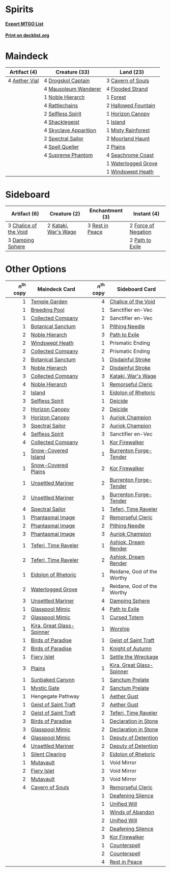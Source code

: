 # Spirits

#### [Export MTGO List](../collection/Spirits/Spirits.txt)
#### [Print on decklist.org](http://decklist.org/?deckmain=4%09Aether%20Vial%0A3%09Cavern%20of%20Souls%0A4%09Drogskol%20Captain%0A4%09Flooded%20Strand%0A1%09Forest%0A2%09Hallowed%20Fountain%0A1%09Horizon%20Canopy%0A1%09Island%0A4%09Mausoleum%20Wanderer%0A1%09Misty%20Rainforest%0A2%09Moorland%20Haunt%0A1%09Noble%20Hierarch%0A2%09Plains%0A4%09Rattlechains%0A4%09Seachrome%20Coast%0A2%09Selfless%20Spirit%0A4%09Shacklegeist%0A4%09Skyclave%20Apparition%0A2%09Spectral%20Sailor%0A4%09Spell%20Queller%0A4%09Supreme%20Phantom%0A1%09Waterlogged%20Grove%0A1%09Windswept%20Heath&deckside=3%09Chalice%20of%20the%20Void%0A3%09Damping%20Sphere%0A2%09Force%20of%20Negation%0A2%09Kataki,%20War's%20Wage%0A2%09Path%20to%20Exile%0A3%09Rest%20in%20Peace)
# Maindeck

|                                     Artifact (4)                                      |                                         Creature (33)                                          |                                          Land (23)                                           |
|---------------------------------------------------------------------------------------|------------------------------------------------------------------------------------------------|----------------------------------------------------------------------------------------------|
|4 [Aether Vial](http://gatherer.wizards.com/Pages/Card/Details.aspx?multiverseid=48146)|4 [Drogskol Captain](http://gatherer.wizards.com/Pages/Card/Details.aspx?multiverseid=244773)   |3 [Cavern of Souls](http://gatherer.wizards.com/Pages/Card/Details.aspx?multiverseid=278058)  |
|                                                                                       |4 [Mausoleum Wanderer](http://gatherer.wizards.com/Pages/Card/Details.aspx?multiverseid=414364) |4 [Flooded Strand](http://gatherer.wizards.com/Pages/Card/Details.aspx?multiverseid=405098)   |
|                                                                                       |1 [Noble Hierarch](http://gatherer.wizards.com/Pages/Card/Details.aspx?multiverseid=179434)     |1 [Forest](http://gatherer.wizards.com/Pages/Card/Details.aspx?multiverseid=439860)           |
|                                                                                       |4 [Rattlechains](http://gatherer.wizards.com/Pages/Card/Details.aspx?multiverseid=409824)       |2 [Hallowed Fountain](http://gatherer.wizards.com/Pages/Card/Details.aspx?multiverseid=97071) |
|                                                                                       |2 [Selfless Spirit](http://gatherer.wizards.com/Pages/Card/Details.aspx?multiverseid=414332)    |1 [Horizon Canopy](http://gatherer.wizards.com/Pages/Card/Details.aspx?multiverseid=409571)   |
|                                                                                       |4 [Shacklegeist](http://gatherer.wizards.com/Pages/Card/Details.aspx?multiverseid=488252)       |1 [Island](http://gatherer.wizards.com/Pages/Card/Details.aspx?multiverseid=439857)           |
|                                                                                       |4 [Skyclave Apparition](http://gatherer.wizards.com/Pages/Card/Details.aspx?multiverseid=495603)|1 [Misty Rainforest](http://gatherer.wizards.com/Pages/Card/Details.aspx?multiverseid=405102) |
|                                                                                       |2 [Spectral Sailor](http://gatherer.wizards.com/Pages/Card/Details.aspx?multiverseid=466830)    |2 [Moorland Haunt](http://gatherer.wizards.com/Pages/Card/Details.aspx?multiverseid=233239)   |
|                                                                                       |4 [Spell Queller](http://gatherer.wizards.com/Pages/Card/Details.aspx?multiverseid=414494)      |2 [Plains](http://gatherer.wizards.com/Pages/Card/Details.aspx?multiverseid=439856)           |
|                                                                                       |4 [Supreme Phantom](http://gatherer.wizards.com/Pages/Card/Details.aspx?multiverseid=447212)    |4 [Seachrome Coast](http://gatherer.wizards.com/Pages/Card/Details.aspx?multiverseid=209399)  |
|                                                                                       |                                                                                                |1 [Waterlogged Grove](http://gatherer.wizards.com/Pages/Card/Details.aspx?multiverseid=464198)|
|                                                                                       |                                                                                                |1 [Windswept Heath](http://gatherer.wizards.com/Pages/Card/Details.aspx?multiverseid=405115)  |


# Sideboard

|                                          Artifact (6)                                          |                                         Creature (2)                                          |                                     Enchantment (3)                                      |                                         Instant (4)                                          |
|------------------------------------------------------------------------------------------------|-----------------------------------------------------------------------------------------------|------------------------------------------------------------------------------------------|----------------------------------------------------------------------------------------------|
|3 [Chalice of the Void](http://gatherer.wizards.com/Pages/Card/Details.aspx?multiverseid=442211)|2 [Kataki, War's Wage](http://gatherer.wizards.com/Pages/Card/Details.aspx?multiverseid=382190)|3 [Rest in Peace](http://gatherer.wizards.com/Pages/Card/Details.aspx?multiverseid=442021)|2 [Force of Negation](http://gatherer.wizards.com/Pages/Card/Details.aspx?multiverseid=464001)|
|3 [Damping Sphere](http://gatherer.wizards.com/Pages/Card/Details.aspx?multiverseid=443101)     |                                                                                               |                                                                                          |2 [Path to Exile](http://gatherer.wizards.com/Pages/Card/Details.aspx?multiverseid=220511)    |


# Other Options

|*n*<sup>th</sup> copy|                                           Maindeck Card                                           |*n*<sup>th</sup> copy|                                          Sideboard Card                                           |
|--------------------:|---------------------------------------------------------------------------------------------------|--------------------:|---------------------------------------------------------------------------------------------------|
|                    1|[Temple Garden](http://gatherer.wizards.com/Pages/Card/Details.aspx?multiverseid=405112)           |                    4|[Chalice of the Void](http://gatherer.wizards.com/Pages/Card/Details.aspx?multiverseid=442211)     |
|                    1|[Breeding Pool](http://gatherer.wizards.com/Pages/Card/Details.aspx?multiverseid=97088)            |                    1|Sanctifier en-Vec                                                                                  |
|                    1|[Collected Company](http://gatherer.wizards.com/Pages/Card/Details.aspx?multiverseid=394519)       |                    2|Sanctifier en-Vec                                                                                  |
|                    1|[Botanical Sanctum](http://gatherer.wizards.com/Pages/Card/Details.aspx?multiverseid=417817)       |                    1|[Pithing Needle](http://gatherer.wizards.com/Pages/Card/Details.aspx?multiverseid=129526)          |
|                    2|[Noble Hierarch](http://gatherer.wizards.com/Pages/Card/Details.aspx?multiverseid=179434)          |                    3|[Path to Exile](http://gatherer.wizards.com/Pages/Card/Details.aspx?multiverseid=220511)           |
|                    2|[Windswept Heath](http://gatherer.wizards.com/Pages/Card/Details.aspx?multiverseid=405115)         |                    1|Prismatic Ending                                                                                   |
|                    2|[Collected Company](http://gatherer.wizards.com/Pages/Card/Details.aspx?multiverseid=394519)       |                    2|Prismatic Ending                                                                                   |
|                    2|[Botanical Sanctum](http://gatherer.wizards.com/Pages/Card/Details.aspx?multiverseid=417817)       |                    1|[Disdainful Stroke](http://gatherer.wizards.com/Pages/Card/Details.aspx?multiverseid=420705)       |
|                    3|[Noble Hierarch](http://gatherer.wizards.com/Pages/Card/Details.aspx?multiverseid=179434)          |                    2|[Disdainful Stroke](http://gatherer.wizards.com/Pages/Card/Details.aspx?multiverseid=420705)       |
|                    3|[Collected Company](http://gatherer.wizards.com/Pages/Card/Details.aspx?multiverseid=394519)       |                    3|[Kataki, War's Wage](http://gatherer.wizards.com/Pages/Card/Details.aspx?multiverseid=382190)      |
|                    4|[Noble Hierarch](http://gatherer.wizards.com/Pages/Card/Details.aspx?multiverseid=179434)          |                    1|[Remorseful Cleric](http://gatherer.wizards.com/Pages/Card/Details.aspx?multiverseid=447169)       |
|                    2|[Island](http://gatherer.wizards.com/Pages/Card/Details.aspx?multiverseid=439857)                  |                    1|[Eidolon of Rhetoric](http://gatherer.wizards.com/Pages/Card/Details.aspx?multiverseid=380409)     |
|                    3|[Selfless Spirit](http://gatherer.wizards.com/Pages/Card/Details.aspx?multiverseid=414332)         |                    1|[Deicide](http://gatherer.wizards.com/Pages/Card/Details.aspx?multiverseid=380395)                 |
|                    2|[Horizon Canopy](http://gatherer.wizards.com/Pages/Card/Details.aspx?multiverseid=409571)          |                    2|[Deicide](http://gatherer.wizards.com/Pages/Card/Details.aspx?multiverseid=380395)                 |
|                    3|[Horizon Canopy](http://gatherer.wizards.com/Pages/Card/Details.aspx?multiverseid=409571)          |                    1|[Auriok Champion](http://gatherer.wizards.com/Pages/Card/Details.aspx?multiverseid=72921)          |
|                    3|[Spectral Sailor](http://gatherer.wizards.com/Pages/Card/Details.aspx?multiverseid=466830)         |                    2|[Auriok Champion](http://gatherer.wizards.com/Pages/Card/Details.aspx?multiverseid=72921)          |
|                    4|[Selfless Spirit](http://gatherer.wizards.com/Pages/Card/Details.aspx?multiverseid=414332)         |                    3|Sanctifier en-Vec                                                                                  |
|                    4|[Collected Company](http://gatherer.wizards.com/Pages/Card/Details.aspx?multiverseid=394519)       |                    1|[Kor Firewalker](http://gatherer.wizards.com/Pages/Card/Details.aspx?multiverseid=442010)          |
|                    1|[Snow-Covered Island](http://gatherer.wizards.com/Pages/Card/Details.aspx?multiverseid=121130)     |                    1|[Burrenton Forge-Tender](http://gatherer.wizards.com/Pages/Card/Details.aspx?multiverseid=438580)  |
|                    1|[Snow-Covered Plains](http://gatherer.wizards.com/Pages/Card/Details.aspx?multiverseid=121267)     |                    2|[Kor Firewalker](http://gatherer.wizards.com/Pages/Card/Details.aspx?multiverseid=442010)          |
|                    1|[Unsettled Mariner](http://gatherer.wizards.com/Pages/Card/Details.aspx?multiverseid=464165)       |                    2|[Burrenton Forge-Tender](http://gatherer.wizards.com/Pages/Card/Details.aspx?multiverseid=438580)  |
|                    2|[Unsettled Mariner](http://gatherer.wizards.com/Pages/Card/Details.aspx?multiverseid=464165)       |                    3|[Burrenton Forge-Tender](http://gatherer.wizards.com/Pages/Card/Details.aspx?multiverseid=438580)  |
|                    4|[Spectral Sailor](http://gatherer.wizards.com/Pages/Card/Details.aspx?multiverseid=466830)         |                    1|[Teferi, Time Raveler](http://gatherer.wizards.com/Pages/Card/Details.aspx?multiverseid=461148)    |
|                    1|[Phantasmal Image](http://gatherer.wizards.com/Pages/Card/Details.aspx?multiverseid=220099)        |                    2|[Remorseful Cleric](http://gatherer.wizards.com/Pages/Card/Details.aspx?multiverseid=447169)       |
|                    2|[Phantasmal Image](http://gatherer.wizards.com/Pages/Card/Details.aspx?multiverseid=220099)        |                    2|[Pithing Needle](http://gatherer.wizards.com/Pages/Card/Details.aspx?multiverseid=129526)          |
|                    3|[Phantasmal Image](http://gatherer.wizards.com/Pages/Card/Details.aspx?multiverseid=220099)        |                    3|[Auriok Champion](http://gatherer.wizards.com/Pages/Card/Details.aspx?multiverseid=72921)          |
|                    1|[Teferi, Time Raveler](http://gatherer.wizards.com/Pages/Card/Details.aspx?multiverseid=461148)    |                    1|[Ashiok, Dream Render](http://gatherer.wizards.com/Pages/Card/Details.aspx?multiverseid=461155)    |
|                    2|[Teferi, Time Raveler](http://gatherer.wizards.com/Pages/Card/Details.aspx?multiverseid=461148)    |                    2|[Ashiok, Dream Render](http://gatherer.wizards.com/Pages/Card/Details.aspx?multiverseid=461155)    |
|                    1|[Eidolon of Rhetoric](http://gatherer.wizards.com/Pages/Card/Details.aspx?multiverseid=380409)     |                    1|Reidane, God of the Worthy                                                                         |
|                    2|[Waterlogged Grove](http://gatherer.wizards.com/Pages/Card/Details.aspx?multiverseid=464198)       |                    2|Reidane, God of the Worthy                                                                         |
|                    3|[Unsettled Mariner](http://gatherer.wizards.com/Pages/Card/Details.aspx?multiverseid=464165)       |                    4|[Damping Sphere](http://gatherer.wizards.com/Pages/Card/Details.aspx?multiverseid=443101)          |
|                    1|[Glasspool Mimic](http://gatherer.wizards.com/Pages/Card/Details.aspx?multiverseid=491688)         |                    4|[Path to Exile](http://gatherer.wizards.com/Pages/Card/Details.aspx?multiverseid=220511)           |
|                    2|[Glasspool Mimic](http://gatherer.wizards.com/Pages/Card/Details.aspx?multiverseid=491688)         |                    1|[Cursed Totem](http://gatherer.wizards.com/Pages/Card/Details.aspx?multiverseid=15404)             |
|                    1|[Kira, Great Glass-Spinner](http://gatherer.wizards.com/Pages/Card/Details.aspx?multiverseid=74445)|                    1|[Worship](http://gatherer.wizards.com/Pages/Card/Details.aspx?multiverseid=25553)                  |
|                    1|[Birds of Paradise](http://gatherer.wizards.com/Pages/Card/Details.aspx?multiverseid=129906)       |                    1|[Geist of Saint Traft](http://gatherer.wizards.com/Pages/Card/Details.aspx?multiverseid=409577)    |
|                    2|[Birds of Paradise](http://gatherer.wizards.com/Pages/Card/Details.aspx?multiverseid=129906)       |                    1|[Knight of Autumn](http://gatherer.wizards.com/Pages/Card/Details.aspx?multiverseid=452933)        |
|                    1|[Fiery Islet](http://gatherer.wizards.com/Pages/Card/Details.aspx?multiverseid=464187)             |                    1|[Settle the Wreckage](http://gatherer.wizards.com/Pages/Card/Details.aspx?multiverseid=435186)     |
|                    3|[Plains](http://gatherer.wizards.com/Pages/Card/Details.aspx?multiverseid=439856)                  |                    1|[Kira, Great Glass-Spinner](http://gatherer.wizards.com/Pages/Card/Details.aspx?multiverseid=74445)|
|                    1|[Sunbaked Canyon](http://gatherer.wizards.com/Pages/Card/Details.aspx?multiverseid=464196)         |                    1|[Sanctum Prelate](http://gatherer.wizards.com/Pages/Card/Details.aspx?multiverseid=416780)         |
|                    1|[Mystic Gate](http://gatherer.wizards.com/Pages/Card/Details.aspx?multiverseid=409557)             |                    2|[Sanctum Prelate](http://gatherer.wizards.com/Pages/Card/Details.aspx?multiverseid=416780)         |
|                    1|Hengegate Pathway                                                                                  |                    1|[Aether Gust](http://gatherer.wizards.com/Pages/Card/Details.aspx?multiverseid=466796)             |
|                    1|[Geist of Saint Traft](http://gatherer.wizards.com/Pages/Card/Details.aspx?multiverseid=409577)    |                    2|[Aether Gust](http://gatherer.wizards.com/Pages/Card/Details.aspx?multiverseid=466796)             |
|                    2|[Geist of Saint Traft](http://gatherer.wizards.com/Pages/Card/Details.aspx?multiverseid=409577)    |                    2|[Teferi, Time Raveler](http://gatherer.wizards.com/Pages/Card/Details.aspx?multiverseid=461148)    |
|                    3|[Birds of Paradise](http://gatherer.wizards.com/Pages/Card/Details.aspx?multiverseid=129906)       |                    1|[Declaration in Stone](http://gatherer.wizards.com/Pages/Card/Details.aspx?multiverseid=409750)    |
|                    3|[Glasspool Mimic](http://gatherer.wizards.com/Pages/Card/Details.aspx?multiverseid=491688)         |                    2|[Declaration in Stone](http://gatherer.wizards.com/Pages/Card/Details.aspx?multiverseid=409750)    |
|                    4|[Glasspool Mimic](http://gatherer.wizards.com/Pages/Card/Details.aspx?multiverseid=491688)         |                    1|[Deputy of Detention](http://gatherer.wizards.com/Pages/Card/Details.aspx?multiverseid=457309)     |
|                    4|[Unsettled Mariner](http://gatherer.wizards.com/Pages/Card/Details.aspx?multiverseid=464165)       |                    2|[Deputy of Detention](http://gatherer.wizards.com/Pages/Card/Details.aspx?multiverseid=457309)     |
|                    1|[Silent Clearing](http://gatherer.wizards.com/Pages/Card/Details.aspx?multiverseid=464195)         |                    2|[Eidolon of Rhetoric](http://gatherer.wizards.com/Pages/Card/Details.aspx?multiverseid=380409)     |
|                    1|[Mutavault](http://gatherer.wizards.com/Pages/Card/Details.aspx?multiverseid=370733)               |                    1|Void Mirror                                                                                        |
|                    2|[Fiery Islet](http://gatherer.wizards.com/Pages/Card/Details.aspx?multiverseid=464187)             |                    2|Void Mirror                                                                                        |
|                    2|[Mutavault](http://gatherer.wizards.com/Pages/Card/Details.aspx?multiverseid=370733)               |                    3|Void Mirror                                                                                        |
|                    4|[Cavern of Souls](http://gatherer.wizards.com/Pages/Card/Details.aspx?multiverseid=278058)         |                    3|[Remorseful Cleric](http://gatherer.wizards.com/Pages/Card/Details.aspx?multiverseid=447169)       |
|                     |                                                                                                   |                    1|[Deafening Silence](http://gatherer.wizards.com/Pages/Card/Details.aspx?multiverseid=472972)       |
|                     |                                                                                                   |                    1|[Unified Will](http://gatherer.wizards.com/Pages/Card/Details.aspx?multiverseid=193456)            |
|                     |                                                                                                   |                    1|[Winds of Abandon](http://gatherer.wizards.com/Pages/Card/Details.aspx?multiverseid=463986)        |
|                     |                                                                                                   |                    2|[Unified Will](http://gatherer.wizards.com/Pages/Card/Details.aspx?multiverseid=193456)            |
|                     |                                                                                                   |                    2|[Deafening Silence](http://gatherer.wizards.com/Pages/Card/Details.aspx?multiverseid=472972)       |
|                     |                                                                                                   |                    3|[Kor Firewalker](http://gatherer.wizards.com/Pages/Card/Details.aspx?multiverseid=442010)          |
|                     |                                                                                                   |                    1|[Counterspell](http://gatherer.wizards.com/Pages/Card/Details.aspx?multiverseid=699)               |
|                     |                                                                                                   |                    2|[Counterspell](http://gatherer.wizards.com/Pages/Card/Details.aspx?multiverseid=699)               |
|                     |                                                                                                   |                    4|[Rest in Peace](http://gatherer.wizards.com/Pages/Card/Details.aspx?multiverseid=442021)           |

